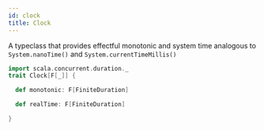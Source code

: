 ```yaml
---
id: clock
title: Clock
---
```


A typeclass that provides effectful monotonic and system time analogous to
`System.nanoTime()` and `System.currentTimeMillis()`

```scala mdoc:silent
import scala.concurrent.duration._
trait Clock[F[_]] {

  def monotonic: F[FiniteDuration]

  def realTime: F[FiniteDuration]

}
```
